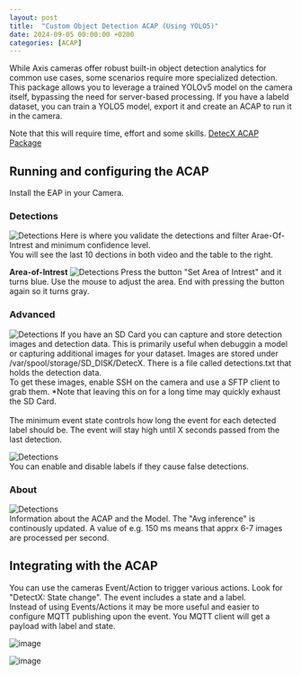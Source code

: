 ```yaml
---
layout: post
title:  "Custom Object Detection ACAP (Using YOLO5)"
date: 2024-09-05 00:00:00 +0200
categories: [ACAP]
---
```


While Axis cameras offer robust built-in object detection analytics for common use cases, some scenarios require more specialized detection. This package allows you to leverage a trained YOLOv5 model on the camera itself, bypassing the need for server-based processing.
If you have a labeld dataset, you can train a YOLO5 model, export it and create an ACAP to run it in the camera.

Note that this will require time, effort and some skills.
[DetecX ACAP Package](https://github.com/pandosme/DetectX)
<br>

## Running and configuring the ACAP
Install the EAP in your Camera.

### Detections
![Detections](https://raw.githubusercontent.com/pandosme/DetectX/main/pictures/detections.png)
Here is where you validate the detections and filter Arae-Of-Intrest and minimum confidence level.  
You will see the last 10 dections in both video and the table to the right.  

**Area-of-Intrest**
![Detections](https://raw.githubusercontent.com/pandosme/DetectX/main/pictures/aoi.png)
Press the button "Set Area of Intrest" and it turns blue.  Use the mouse to adjust the area.  End with pressing the button again so it turns gray.  

### Advanced
![Detections](https://raw.githubusercontent.com/pandosme/DetectX/main/pictures/aoi.png)
If you have an SD Card you can capture and store detection images and detection data.  This is primarily useful when debuggin a model or capturing additional images for your dataset.
Images are stored under /var/spool/storage/SD_DISK/DetecX.  There is a file called detections.txt that holds the detection data.  
To get these images, enable SSH on the camera and use a SFTP client to grab them.
*Note that leaving this on for a long time may quickly exhaust the SD Card.  
<br>
The minimum event state controls how long the event for each detected label should be.  The event will stay high until X seconds passed from the last detection.

![Detections](https://raw.githubusercontent.com/pandosme/DetectX/main/pictures/labels.png)  
You can enable and disable labels if they cause false detections.

### About
![Detections](https://raw.githubusercontent.com/pandosme/DetectX/main/pictures/about.png)  
Information about the ACAP and the Model.  The "Avg inference" is continously updated.  A value of e.g. 150 ms means that apprx 6-7 images are processed per second.

## Integrating with the ACAP
You can use the cameras Event/Action to trigger various actions.  Look for "DetectX: State change".  The event includes a state and a label.  
Instead of using Events/Actions it may be more useful and easier to configure MQTT publishing upon the event.  You MQTT client will get a payload with label and state.

![image](https://api.aintegration.team/image/yolo)





![image](https://api.aintegration.team/image/yolo5)
